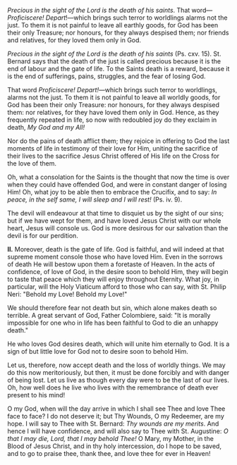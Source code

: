 
*Precious in the sight of the Lord is the death of his saints*. That word—*Proficiscere! Depart*!—which brings such terror to worldlings alarms not the just. To them it is not painful to leave all earthly goods, for God has been their only Treasure; nor honours, for they always despised them; nor friends and relatives, for they loved them only in God.

*Precious in the sight of the Lord is the death of his saints* (Ps. cxv. 15). St. Bernard says that the death of the just is called precious because it is the end of labour and the gate of life. To the Saints death is a reward, because it is the end of sufferings, pains, struggles, and the fear of losing God.

That word *Proficiscere! Depart!*—which brings such terror to worldlings, alarms not the just. To them it is not painful to leave all worldly goods, for God has been their only Treasure: nor honours, for they always despised them: nor relatives, for they have loved them only in God. Hence, as they frequently repeated in life, so now with redoubled joy do they exclaim in death, *My God and my All!*

Nor do the pains of death afflict them; they rejoice in offering to God the last moments of life in testimony of their love for Him, uniting the sacrifice of their lives to the sacrifice Jesus Christ offered of His life on the Cross for the love of them.

Oh, what a consolation for the Saints is the thought that now the time is over when they could have offended God, and were in constant danger of losing Him! Oh, what joy to be able then to embrace the Crucifix, and to say: *In peace, in the self same, I will sleep and I will rest!* (Ps. iv. 9).

The devil will endeavour at that time to disquiet us by the sight of our sins; but if we have wept for them, and have loved Jesus Christ with our whole heart, Jesus will console us. God is more desirous for our salvation than the devil is for our perdition.

**II\.** Moreover, death is the gate of life. God is faithful, and will indeed at that supreme moment console those who have loved Him. Even in the sorrows of death He will bestow upon them a foretaste of Heaven. In the acts of confidence, of love of God, in the desire soon to behold Him, they will begin to taste that peace which they will enjoy throughout Eternity. What joy, in particular, will the Holy Viaticum afford to those who can say, with St. Philip Neri: \"Behold my Love! Behold my Love!\"

We should therefore fear not death but sin, which alone makes death so terrible. A great servant of God, Father Colombiere, said: \"It is morally impossible for one who in life has been faithful to God to die an unhappy death.\"

He who loves God desires death, which will unite him eternally to God. It is a sign of but little love for God not to desire soon to behold Him.

Let us, therefore, now accept death and the loss of worldly things. We may do this now meritoriously, but then, it must be done forcibly and with danger of being lost. Let us live as though every day were to be the last of our lives. Oh, how well does he live who lives with the remembrance of death ever present to his mind!

O my God, when will the day arrive in which I shall see Thee and love Thee face to face? I do not deserve it; but Thy Wounds, O my Redeemer, are my hope. I will say to Thee with St. Bernard: *Thy wounds are my merits*. And hence I will have confidence, and will also say to Thee with St. Augustine: *O that I may die, Lord, that I may behold Thee!* O Mary, my Mother, in the Blood of Jesus Christ, and in thy holy intercession, do I hope to be saved, and to go to praise thee, thank thee, and love thee for ever in Heaven!

